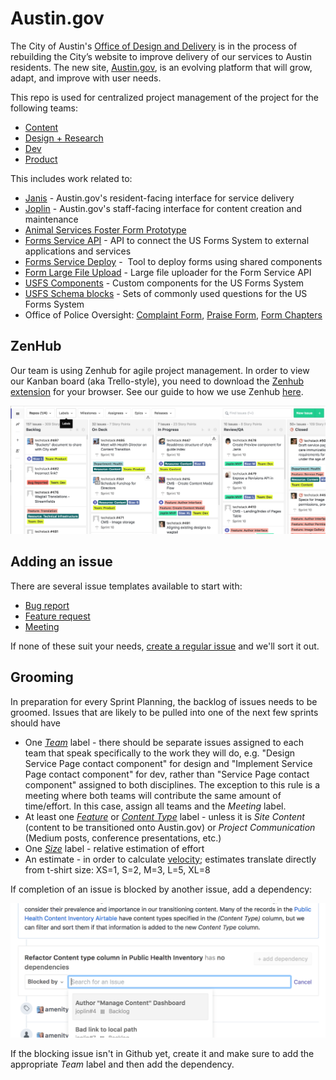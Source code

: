 # Austin.gov 
The City of Austin's [Office of Design and Delivery](http://odd.austintexas.io/) is in the process of rebuilding the City’s website to improve delivery of our services to Austin residents. The new site, [Austin.gov](http://alpha.austin.gov/), is an evolving platform that will grow, adapt, and improve with user needs.

This repo is used for centralized project management of the project for the following teams:
  - [Content](https://github.com/cityofaustin/techstack#boards?labels=team%3A%20content)
  - [Design + Research](https://github.com/cityofaustin/techstack#boards?labels=team%3A%20design%2Fresearch&repos=118780243)
  - [Dev](https://github.com/cityofaustin/techstack#boards?labels=team%3A%20dev)
  - [Product](https://github.com/cityofaustin/techstack#boards?labels=team%3A%20product)

This includes work related to:
  - [Janis](https://github.com/cityofaustin/janis) - Austin.gov's resident-facing interface for service delivery
  - [Joplin](https://github.com/cityofaustin/joplin) - Austin.gov's staff-facing interface for content creation and maintenance
  - [Animal Services Foster Form Prototype](https://github.com/cityofaustin/prototypeform)  
  - [Forms Service API](https://github.com/cityofaustin/form-service-api) - API to connect the US Forms System to external applications and services
  - [Forms Service Deploy](https://github.com/cityofaustin/form-service-deploy) -  Tool to deploy forms using shared components 
  - [Form Large File Upload](https://github.com/cityofaustin/form-service-large-file-upload) - Large file uploader for the Form Service API
  - [USFS Components](https://github.com/cityofaustin/usfs-components) - Custom components for the US Forms System 
  - [USFS Schema blocks](https://github.com/cityofaustin/usfs-schema-blocks) - Sets of commonly used questions for the US Forms System
  - Office of Police Oversight: [Complaint Form](https://github.com/cityofaustin/officer-complaint-form), [Praise Form](https://github.com/cityofaustin/officer-thank-form), [Form Chapters](https://github.com/cityofaustin/officer-form-chapters)  
## ZenHub
Our team is using Zenhub for agile project management. In order to view our Kanban board (aka Trello-style), you need to download the [Zenhub extension](https://www.zenhub.com/extension) for your browser. See our guide to how we use Zenhub [here](https://docs.google.com/presentation/d/1HUC70Tlf41XKe_ESRJMWcPlpTdpiKeld_lTRNoLC7Y4/edit#slide=id.p). 

![](/img/zenhub_board.png)

## Adding an issue
There are several issue templates available to start with:
 - [Bug report](https://github.com/cityofaustin/techstack/issues/new?template=bug_report.md)
 - [Feature request](https://github.com/cityofaustin/techstack/issues/new?template=feature_request.md)
 - [Meeting](https://github.com/cityofaustin/techstack/issues/new?template=meeting.md)
 
If none of these suit your needs, [create a regular issue](https://github.com/cityofaustin/techstack/issues/new) and we'll sort it out. 

## Grooming

In preparation for every Sprint Planning, the backlog of issues needs to be groomed. Issues that are likely to be pulled into one of the next few sprints should have
  - One [_Team_](https://github.com/cityofaustin/techstack/labels?utf8=%E2%9C%93&q=Team+) label - there should be separate issues assigned to each team that speak specifically to the work they will do, e.g. "Design Service Page contact component" for design and "Implement Service Page contact component" for dev, rather than "Service Page contact component" assigned to both disciplines. The exception to this rule is a meeting where both teams will contribute the same amount of time/effort. In this case, assign all teams and the _Meeting_ label.  
  - At least one [_Feature_](https://github.com/cityofaustin/techstack/labels?utf8=%E2%9C%93&q=Feature%3A) or [_Content Type_](https://github.com/cityofaustin/techstack/labels?utf8=%E2%9C%93&q=Content+Type%3A+) label - unless it is _Site Content_ (content to be transitioned onto Austin.gov) or _Project Communication_ (Medium posts, conference presentations, etc.)
  - One [_Size_](https://github.com/cityofaustin/techstack/labels?utf8=%E2%9C%93&q=size%3A) label - relative estimation of effort 
  - An estimate - in order to calculate [velocity](https://github.com/cityofaustin/techstack#workspaces/office-of-design-and-delivery-5a78b88e1ce69f3510b678ef/reports/velocity); estimates translate directly from t-shirt size: XS=1, S=2, M=3, L=5, XL=8 

If completion of an issue is blocked by another issue, add a dependency:

![](/img/dependency.png)

If the blocking issue isn't in Github yet, create it and make sure to add the appropriate _Team_ label and then add the dependency. 
